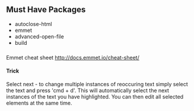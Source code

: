 ## Must Have Packages
* autoclose-html
* emmet
* advanced-open-file
* build

###
Emmet cheat sheet http://docs.emmet.io/cheat-sheet/ 

#### Trick
Select next - to change multiple instances of reoccuring text simply select the text and press 'cmd + d'. This will automatically select the next instances of the text you have highlighted. You can then edit all selected elements at the same time.

